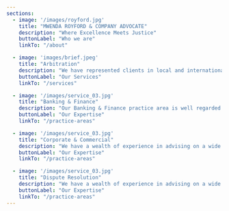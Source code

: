 ```yaml
---
sections:
  - image: '/images/royford.jpg'
    title: "MWENDA ROYFORD & COMPANY ADVOCATE"
    description: "Where Excellence Meets Justice"
    buttonLabel: "Who we are"
    linkTo: "/about"

  - image: 'images/brief.jpeg'
    title: "Arbitration"
    description: "We have represented clients in local and international arbitration tribunals including International Centre for Settlement of Investment Disputes (ICSID), the London Court of International Arbitration (LCIA) and the International Chamber of Commerce (ICC) in energy, financial services and construction sectors."
    buttonLabel: "Our Services"
    linkTo: "/services"

  - image: '/images/service_03.jpg'
    title: "Banking & Finance"
    description: "Our Banking & Finance practice area is well regarded for its expertise in advising in both contentious and non-contentious matters"
    buttonLabel: "Our Expertise"
    linkTo: "/practice-areas"

  - image: '/images/service_03.jpg'
    title: "Corporate & Commercial"
    description: "We have a wealth of experience in advising on a wide range of corporate and commercial matters."
    buttonLabel: "Our Expertise"
    linkTo: "/practice-areas"

  - image: '/images/service_03.jpg'
    title: "Dispute Resolution"
    description: "We have a wealth of experience in advising on a wide range of corporate and commercial matters."
    buttonLabel: "Our Expertise"
    linkTo: "/practice-areas"
---
```

